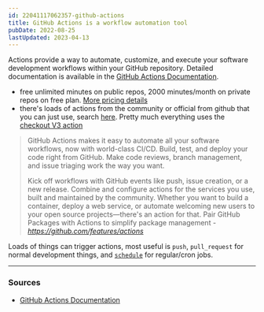 ```yaml
---
id: 22041117062357-github-actions
title: GitHub Actions is a workflow automation tool
pubDate: 2022-08-25
lastUpdated: 2023-04-13
---
```


Actions provide a way to automate, customize, and execute your software development workflows within your GitHub repository. Detailed documentation is available in the [GitHub Actions Documentation](https://docs.github.com/en/actions).

- free unlimited minutes on public repos, 2000 minutes/month on private repos on free plan. [More pricing details](https://docs.github.com/en/actions/learn-github-actions/usage-limits-billing-and-administration)
- there's loads of actions from the community or official from github that you can just use, search [here](https://github.com/marketplace?type=actions). Pretty much everything uses the [checkout V3 action](https://github.com/marketplace/actions/checkout)

> GitHub Actions makes it easy to automate all your software workflows, now with world-class CI/CD. Build, test, and deploy your code right from GitHub. Make code reviews, branch management, and issue triaging work the way you want.
>
> Kick off workflows with GitHub events like push, issue creation, or a new release. Combine and configure actions for the services you use, built and maintained by the community. Whether you want to build a container, deploy a web service, or automate welcoming new users to your open source projects—there's an action for that. Pair GitHub Packages with Actions to simplify package management - <cite><https://github.com/features/actions></cite>

Loads of things can trigger actions, most useful is `push`, `pull_request` for normal development things, and [`schedule`](https://docs.github.com/en/actions/using-workflows/events-that-trigger-workflows#schedule) for regular/cron jobs.

---

### Sources

- [GitHub Actions Documentation](https://docs.github.com/en/actions)
